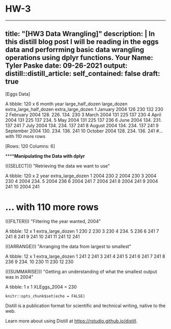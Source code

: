 # HW-3
---
title: "[HW3 Data Wrangling]"
description: |
  In this distill blog post I will be reading in the eggs data and perforrming basic data wrangling operations using dplyr functions.
Your Name: Tyler Paske
date: 09-26-2021
output:  
  distill::distill_article:
    self_contained: false
draft: true
---
[Eggs Data]

A tibble: 120 x 6
   month      year large_half_dozen large_dozen extra_large_half_dozen extra_large_dozen
   <chr>     <dbl>            <dbl>       <dbl>                  <dbl>             <dbl>
 1 January    2004             126         230                    132               230 
 2 February   2004             128.        226.                   134.              230 
 3 March      2004             131         225                    137               230 
 4 April      2004             131         225                    137               234.
 5 May        2004             131         225                    137               236 
 6 June       2004             134.        231.                   137               241 
 7 July       2004             134.        234.                   137               241 
 8 August     2004             134.        234.                   137               241 
 9 September  2004             130.        234.                   136.              241 
10 October    2004             128.        234.                   136.              241 
#... with 110 more rows

[Rows: 120 Columns: 6]

******************************Manipulating the Data with dplyr**************************

(((SELECT))) "Retrieving the data we want to use"

A tibble: 120 x 2
    year extra_large_dozen
   <dbl>             <dbl>
 1  2004              230 
 2  2004              230 
 3  2004              230 
 4  2004              234.
 5  2004              236 
 6  2004              241 
 7  2004              241 
 8  2004              241 
 9  2004              241 
10  2004              241 
# ... with 110 more rows

(((FILTER))) "Filtering the year wanted, 2004"

A tibble: 12 x 1
   extra_large_dozen
               <dbl>
 1              230 
 2              230 
 3              230 
 4              234.
 5              236 
 6              241 
 7              241 
 8              241 
 9              241 
10              241 
11              241 
12              241 

(((ARRANGE))) "Arranging the data from largest to smallest"

A tibble: 12 x 1
   extra_large_dozen
               <dbl>
 1              241 
 2              241 
 3              241 
 4              241 
 5              241 
 6              241 
 7              241 
 8              236 
 9              234.
10              230 
11              230 
12              230 


(((SUMMARISE))) "Getting an understanding of what the smallest output was in 2004"

A tibble: 1 x 1
  XLEggs_2004 =
        <dbl>
            230

```{r setup, include=FALSE}
knitr::opts_chunk$set(echo = FALSE)
```

Distill is a publication format for scientific and technical writing, native to the web.

Learn more about using Distill at <https://rstudio.github.io/distill>.
